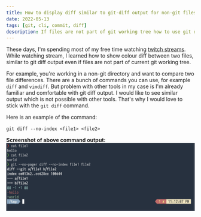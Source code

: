 ```yaml
---
title: How to display diff similar to git-diff output for non-git files?
date: 2022-05-13
tags: [git, cli, commit, diff]
description: If files are not part of git working tree how to use git diff command to show diff between files similar to git diff output?
---
```


These days, I'm spending most of my free time watching [twitch streams](https://www.twitch.tv/anthonywritescode). While watching stream, I learned how to show colour diff between two files, similar to git diff output even if files are not part of current git working tree.

For example, you're working in a non-git directory and want to compare two file differences. There are a bunch of commands you can use, for example `diff` and `vimdiff`. But problem with other tools in my case is I'm already familiar and comfortable with git diff output. I would like to see similar output which is not possible with other tools. That's why I would love to stick with the `git diff` command.

Here is an example of the command:
```console
git diff --no-index <file1> <file2>
```


**Screenshot of above command output:**
<img src="/assets/img/color-diff-output/command.png" alt="git diff --no-index" />




